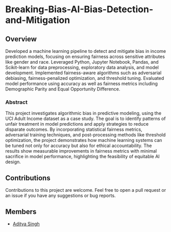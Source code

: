 # Breaking-Bias-AI-Bias-Detection-and-Mitigation

## Overview

Developed a machine learning pipeline to detect and mitigate bias in income prediction models, focusing on ensuring fairness across sensitive attributes like gender and race. Leveraged Python, Jupyter Notebook, Pandas, and Scikit-learn for data preprocessing, exploratory data analysis, and model development. Implemented fairness-aware algorithms such as adversarial debiasing, fairness-penalized optimization, and threshold tuning. Evaluated model performance using accuracy as well as fairness metrics including Demographic Parity and Equal Opportunity Difference.

### Abstract

This project investigates algorithmic bias in predictive modeling, using the UCI Adult Income dataset as a case study. The goal is to identify patterns of unfair treatment in model predictions and apply strategies to reduce disparate outcomes. By incorporating statistical fairness metrics, adversarial training techniques, and post-processing methods like threshold optimization, the project demonstrates how machine learning systems can be tuned not only for accuracy but also for ethical accountability. The results show measurable improvements in fairness metrics with minimal sacrifice in model performance, highlighting the feasibility of equitable AI design.

## Contributions

Contributions to this project are welcome. Feel free to open a pull request or an issue if you have any suggestions or bug reports.

## Members 

- [Aditya Singh](https://github.com/adityasingh151)
